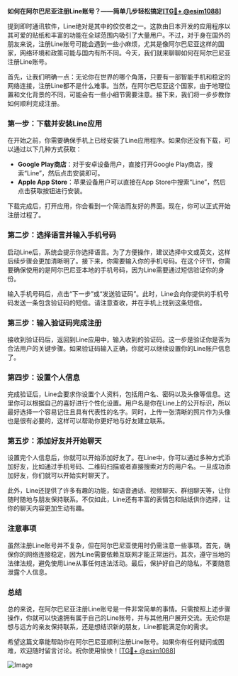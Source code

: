 **如何在阿尔巴尼亚注册Line账号？——简单几步轻松搞定[[TG💪+ @esim1088](https://t.me/s/esim1088)]**

提到即时通讯软件，Line绝对是其中的佼佼者之一。这款由日本开发的应用程序以其可爱的贴纸和丰富的功能在全球范围内吸引了大量用户。不过，对于身在国外的朋友来说，注册Line账号可能会遇到一些小麻烦，尤其是像阿尔巴尼亚这样的国家，网络环境和政策可能与国内有所不同。今天，我们就来聊聊如何在阿尔巴尼亚注册Line账号。

首先，让我们明确一点：无论你在世界的哪个角落，只要有一部智能手机和稳定的网络连接，注册Line都不是什么难事。当然，在阿尔巴尼亚这个国家，由于地理位置和文化背景的不同，可能会有一些小细节需要注意。接下来，我们将一步步教你如何顺利完成注册。

### **第一步：下载并安装Line应用**

在开始之前，你需要确保手机上已经安装了Line应用程序。如果你还没有下载，可以通过以下几种方式获取：

- **Google Play商店**：对于安卓设备用户，直接打开Google Play商店，搜索“Line”，然后点击安装即可。
- **Apple App Store**：苹果设备用户可以直接在App Store中搜索“Line”，然后点击获取按钮进行安装。

下载完成后，打开应用，你会看到一个简洁而友好的界面。现在，你可以正式开始注册过程了。

### **第二步：选择语言并输入手机号码**

启动Line后，系统会提示你选择语言。为了方便操作，建议选择中文或英文，这样后续步骤会更加清晰明了。接下来，你需要输入你的手机号码。在这个环节，你需要确保使用的是阿尔巴尼亚本地的手机号码，因为Line需要通过短信验证你的身份。

输入手机号码后，点击“下一步”或“发送验证码”。此时，Line会向你提供的手机号码发送一条包含验证码的短信。请注意查收，并在手机上找到这条短信。

### **第三步：输入验证码完成注册**

接收到验证码后，返回到Line应用中，输入收到的验证码。这一步是验证你是否为合法用户的关键步骤。如果验证码输入正确，你就可以继续设置你的Line账户信息了。

### **第四步：设置个人信息**

完成验证后，Line会要求你设置个人资料，包括用户名、密码以及头像等信息。这里你可以根据自己的喜好进行个性化设置。用户名是你在Line上的公开标识，所以最好选择一个容易记住且具有代表性的名字。同时，上传一张清晰的照片作为头像也是很有必要的，这样可以帮助你更好地与好友建立联系。

### **第五步：添加好友并开始聊天**

设置完个人信息后，你就可以开始添加好友了。在Line中，你可以通过多种方式添加好友，比如通过手机号码、二维码扫描或者直接搜索对方的用户名。一旦成功添加好友，你们就可以开始实时聊天了。

此外，Line还提供了许多有趣的功能，如语音通话、视频聊天、群组聊天等，让你随时随地与朋友保持联系。不仅如此，Line还有丰富的表情包和贴纸供你选择，让你的聊天内容更加生动有趣。

### **注意事项**

虽然注册Line账号并不复杂，但在阿尔巴尼亚使用时仍需注意一些事项。首先，确保你的网络连接稳定，因为Line需要依赖互联网才能正常运行。其次，遵守当地的法律法规，避免使用Line从事任何违法活动。最后，保护好自己的隐私，不要随意泄露个人信息。

### **总结**

总的来说，在阿尔巴尼亚注册Line账号是一件非常简单的事情。只需按照上述步骤操作，你就可以快速拥有属于自己的Line账号，并与其他用户展开交流。无论你是想与远方的亲友保持联系，还是想结识新的朋友，Line都能满足你的需求。

希望这篇文章能帮助你在阿尔巴尼亚顺利注册Line账号。如果你有任何疑问或困难，欢迎随时留言讨论。祝你使用愉快！[[TG💪+ @esim1088](https://t.me/s/esim1088)] 

![Image](https://i.postimg.cc/4NQfJmqS/Snipaste-2025-05-13-00-14-12.png)